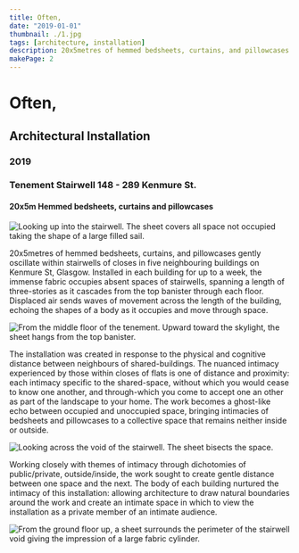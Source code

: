 ```yaml
---
title: Often,
date: "2019-01-01"
thumbnail: ./1.jpg
tags: [architecture, installation]
description: 20x5metres of hemmed bedsheets, curtains, and pillowcases gently oscillate within stairwells of closes in five neighbouring Glasgow tenements.
makePage: 2
---
```


# Often,

## Architectural Installation

### 2019

### Tenement Stairwell 148 - 289 Kenmure St.

#### 20x5m Hemmed bedsheets, curtains and pillowcases

![Looking up into the stairwell. The sheet covers all space not occupied taking the shape of a large filled sail.](./1.png)

20x5metres of hemmed bedsheets, curtains, and pillowcases gently oscillate within stairwells of closes in five neighbouring buildings on Kenmure St, Glasgow. Installed in each building for up to a week, the immense fabric occupies absent spaces of stairwells, spanning a length of three-stories as it cascades from the top banister through each floor. Displaced air sends waves of movement across the length of the building, echoing the shapes of a body as it occupies and move through space.

![From the middle floor of the tenement. Upward toward the skylight, the sheet hangs from the top banister.](./2.png)

The installation was created in response to the physical and cognitive distance between neighbours of shared-buildings. The nuanced intimacy experienced by those within closes of flats is one of distance and proximity: each intimacy specific to the shared-space, without which you would cease to know one another, and through-which you come to accept one an other as part of the landscape to your home. The work becomes a ghost-like echo between occupied and unoccupied space, bringing intimacies of bedsheets and pillowcases to a collective space that remains neither inside or outside.

![Looking across the void of the stairwell. The sheet bisects the space. ](./3.png)

Working closely with themes of intimacy through dichotomies of public/private, outside/inside, the work sought to create gentle distance between one space and the next. The body of each building nurtured the intimacy of this installation: allowing architecture to draw natural boundaries around the work and create an intimate space in which to view the installation as a private member of an intimate audience.

![From the ground floor up, a sheet surrounds the perimeter of the stairwell void giving the impression of a large fabric cylinder.](./4.png)
